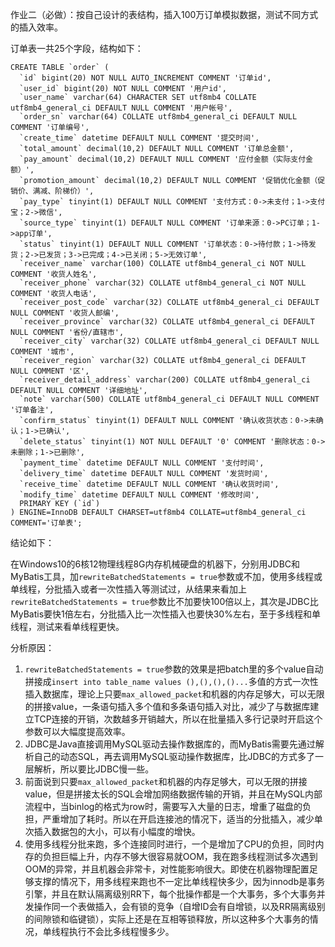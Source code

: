 作业二（必做）：按自己设计的表结构，插入100万订单模拟数据，测试不同方式的插入效率。

订单表一共25个字段，结构如下：

```mysql
CREATE TABLE `order` (
  `id` bigint(20) NOT NULL AUTO_INCREMENT COMMENT '订单id',
  `user_id` bigint(20) NOT NULL COMMENT '用户id',
  `user_name` varchar(64) CHARACTER SET utf8mb4 COLLATE utf8mb4_general_ci DEFAULT NULL COMMENT '用户帐号',
  `order_sn` varchar(64) COLLATE utf8mb4_general_ci DEFAULT NULL COMMENT '订单编号',
  `create_time` datetime DEFAULT NULL COMMENT '提交时间',
  `total_amount` decimal(10,2) DEFAULT NULL COMMENT '订单总金额',
  `pay_amount` decimal(10,2) DEFAULT NULL COMMENT '应付金额（实际支付金额）',
  `promotion_amount` decimal(10,2) DEFAULT NULL COMMENT '促销优化金额（促销价、满减、阶梯价）',
  `pay_type` tinyint(1) DEFAULT NULL COMMENT '支付方式：0->未支付；1->支付宝；2->微信',
  `source_type` tinyint(1) DEFAULT NULL COMMENT '订单来源：0->PC订单；1->app订单',
  `status` tinyint(1) DEFAULT NULL COMMENT '订单状态：0->待付款；1->待发货；2->已发货；3->已完成；4->已关闭；5->无效订单',
  `receiver_name` varchar(100) COLLATE utf8mb4_general_ci NOT NULL COMMENT '收货人姓名',
  `receiver_phone` varchar(32) COLLATE utf8mb4_general_ci NOT NULL COMMENT '收货人电话',
  `receiver_post_code` varchar(32) COLLATE utf8mb4_general_ci DEFAULT NULL COMMENT '收货人邮编',
  `receiver_province` varchar(32) COLLATE utf8mb4_general_ci DEFAULT NULL COMMENT '省份/直辖市',
  `receiver_city` varchar(32) COLLATE utf8mb4_general_ci DEFAULT NULL COMMENT '城市',
  `receiver_region` varchar(32) COLLATE utf8mb4_general_ci DEFAULT NULL COMMENT '区',
  `receiver_detail_address` varchar(200) COLLATE utf8mb4_general_ci DEFAULT NULL COMMENT '详细地址',
  `note` varchar(500) COLLATE utf8mb4_general_ci DEFAULT NULL COMMENT '订单备注',
  `confirm_status` tinyint(1) DEFAULT NULL COMMENT '确认收货状态：0->未确认；1->已确认',
  `delete_status` tinyint(1) NOT NULL DEFAULT '0' COMMENT '删除状态：0->未删除；1->已删除',
  `payment_time` datetime DEFAULT NULL COMMENT '支付时间',
  `delivery_time` datetime DEFAULT NULL COMMENT '发货时间',
  `receive_time` datetime DEFAULT NULL COMMENT '确认收货时间',
  `modify_time` datetime DEFAULT NULL COMMENT '修改时间',
  PRIMARY KEY (`id`)
) ENGINE=InnoDB DEFAULT CHARSET=utf8mb4 COLLATE=utf8mb4_general_ci COMMENT='订单表';
```

结论如下：

在Windows10的6核12物理线程8G内存机械硬盘的机器下，分别用JDBC和MyBatis工具，加`rewriteBatchedStatements = true`参数或不加，使用多线程或单线程，分批插入或者一次性插入等测试过，从结果来看加上`rewriteBatchedStatements = true`参数比不加要快100倍以上，其次是JDBC比MyBatis要快1倍左右，分批插入比一次性插入也要快30%左右，至于多线程和单线程，测试来看单线程更快。

分析原因：

1. `rewriteBatchedStatements = true`参数的效果是把batch里的多个value自动拼接成`insert into table_name values (),(),(),()...`多值的方式一次性插入数据库，理论上只要`max_allowed_packet`和机器的内存足够大，可以无限的拼接value，一条语句插入多个值和多条语句插入对比，减少了与数据库建立TCP连接的开销，次数越多开销越大，所以在批量插入多行记录时开启这个参数可以大幅度提高效率。
2. JDBC是Java直接调用MySQL驱动去操作数据库的，而MyBatis需要先通过解析自己的动态SQL，再去调用MySQL驱动操作数据库，比JDBC的方式多了一层解析，所以要比JDBC慢一些。
3. 前面说到只要`max_allowed_packet`和机器的内存足够大，可以无限的拼接value，但是拼接太长的SQL会增加网络数据传输的开销，并且在MySQL内部流程中，当binlog的格式为row时，需要写入大量的日志，增重了磁盘的负担，严重增加了耗时。所以在开启连接池的情况下，适当的分批插入，减少单次插入数据包的大小，可以有小幅度的增快。
4. 使用多线程分批来跑，多个连接同时进行，一个是增加了CPU的负担，同时内存的负担巨幅上升，内存不够大很容易就OOM，我在跑多线程测试多次遇到OOM的异常，并且机器会非常卡，对性能影响很大。即使在机器物理配置足够支撑的情况下，用多线程来跑也不一定比单线程快多少，因为innodb是事务引擎，并且在默认隔离级别RR下，每个批操作都是一个大事务，多个大事务并发操作同一个表做插入，会有锁的竞争（自增ID会有自增锁，以及RR隔离级别的间隙锁和临键锁），实际上还是在互相等锁释放，所以这种多个大事务的情况，单线程执行不会比多线程慢多少。